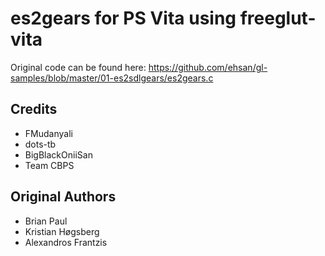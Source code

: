 # es2gears for PS Vita using freeglut-vita

Original code can be found here: https://github.com/ehsan/gl-samples/blob/master/01-es2sdlgears/es2gears.c

## Credits
- FMudanyali
- dots-tb
- BigBlackOniiSan
- Team CBPS
## Original Authors
- Brian Paul
- Kristian Høgsberg
- Alexandros Frantzis
